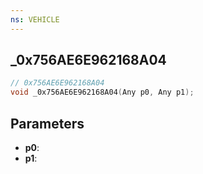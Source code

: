 ```yaml
---
ns: VEHICLE
---
```

## _0x756AE6E962168A04

```c
// 0x756AE6E962168A04
void _0x756AE6E962168A04(Any p0, Any p1);
```


## Parameters
* **p0**: 
* **p1**: 

